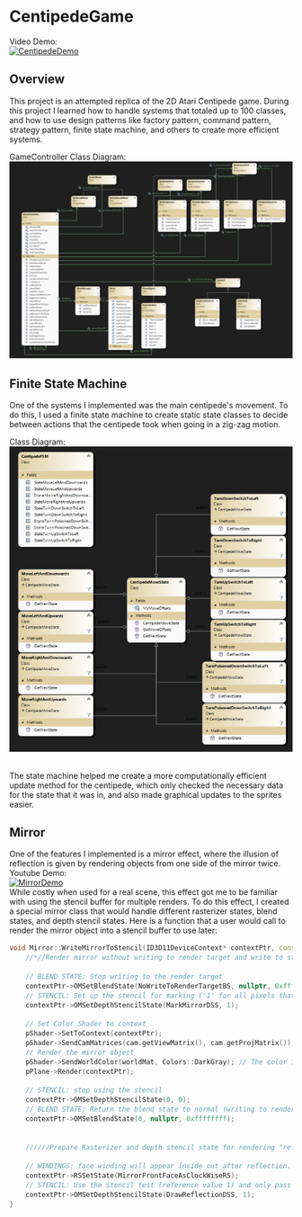 # CentipedeGame
Video Demo: <br>
[![CentipedeDemo](https://img.youtube.com/vi/yPkErqfitr4/0.jpg)](https://www.youtube.com/watch?v=yPkErqfitr4) <br>
## Overview
This project is an attempted replica of the 2D Atari Centipede game. During this project I learned how to handle systems that totaled up to 100 classes, and how to use design patterns like factory pattern, command pattern, strategy pattern, finite state machine, and others to create more efficient systems. <br/>

GameController Class Diagram:
![CentipedeGameFlow](/images/CentipedeGameFlow.png)

## Finite State Machine
One of the systems I implemented was the main centipede's movement. To do this, I used a finite state machine to create static state classes to decide between actions that the centipede took when going in a zig-zag motion.
<br/> 

Class Diagram: <br/>
![CentipedeGameFlow](/images/CentipedeFSM.png)

<br/>
The state machine helped me create a more computationally efficient update method for the centipede, which only checked the necessary data for the state that it was in, and also made graphical updates to the sprites easier.

## Mirror
One of the features I implemented is a mirror effect, where the illusion of reflection is given by rendering objects from one side of the mirror twice. <br/>
Youtube Demo: <br/>
[![MirrorDemo](https://img.youtube.com/vi/eR4eGSRtDbU/0.jpg)](https://www.youtube.com/watch?v=eR4eGSRtDbU) <br>
While costly when used for a real scene, this effect got me to be familiar with using the stencil buffer for multiple renders. To do this effect, I created a special mirror class that would handle different rasterizer states, blend states, and depth stencil states.
Here is a function that a user would call to render the mirror object into a stencil buffer to use later:
```C++
void Mirror::WriteMirrorToStencil(ID3D11DeviceContext* contextPtr, const Camera& cam) {
	//*//Render mirror without writing to render target and write to stencil buffer

	// BLEND STATE: Stop writing to the render target 
	contextPtr->OMSetBlendState(NoWriteToRenderTargetBS, nullptr, 0xffffffff);
	// STENCIL: Set up the stencil for marking ('1' for all pixels that passed the depth test. See comment at line 35)
	contextPtr->OMSetDepthStencilState(MarkMirrorDSS, 1);

	// Set Color Shader to context
	pShader->SetToContext(contextPtr);
	pShader->SendCamMatrices(cam.getViewMatrix(), cam.getProjMatrix());
	// Render the mirror object
	pShader->SendWorldColor(worldMat, Colors::DarkGray); // The color is irrelevant here
	pPlane->Render(contextPtr);

	// STENCIL: stop using the stencil
	contextPtr->OMSetDepthStencilState(0, 0);
	// BLEND STATE: Return the blend state to normal (writing to render target)
	contextPtr->OMSetBlendState(0, nullptr, 0xffffffff);


	//////Prepare Rasterizer and depth stencil state for rendering "reflected" objects
	
	// WINDINGS: face winding will appear inside out after reflection. Switching to CW front facing
	contextPtr->RSSetState(MirrorFrontFaceAsClockWiseRS);
	// STENCIL: Use the stencil test (reference value 1) and only pass the test if the stencil already had a one present
	contextPtr->OMSetDepthStencilState(DrawReflectionDSS, 1);
}
```


